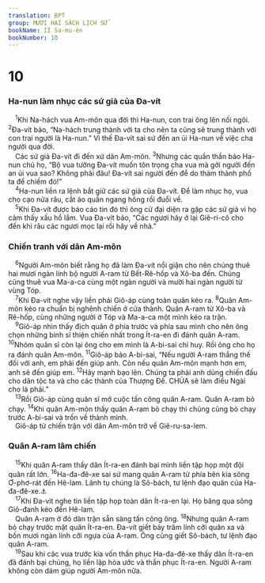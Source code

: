 ```yaml
---
translation: BPT
group: MƯƠI HAI SÁCH LỊCH SỬ
bookName: II Sa-mu-ên 
bookNumber: 10
---
```


<div class="title"><h1>10</h1><h3>Ha-nun làm nhục các sứ giả của Đa-vít</h3></div>
<span class="verse 2sa_10_1"> <sup>1</sup>Khi Na-hách vua Am-môn qua đời thì Ha-nun, con trai ông lên nối ngôi.</span>
<span class="verse 2sa_10_2"><sup>2</sup>Đa-vít bảo, “Na-hách trung thành với ta cho nên ta cũng sẽ trung thành với con trai người là Ha-nun.” Vì thế Đa-vít sai sứ đến an ủi Ha-nun về việc cha người qua đời.<br/> Các sứ giả Đa-vít đi đến xứ dân Am-môn.</span>
<span class="verse 2sa_10_3"><sup>3</sup>Nhưng các quần thần bảo Ha-nun chủ họ, “Bộ vua tưởng Đa-vít muốn tôn trọng cha vua mà gởi người đến an ủi vua sao? Không phải đâu! Đa-vít sai người đến để do thám thành phố ta để chiếm đó!”<br/></span>
<span class="verse 2sa_10_4"> <sup>4</sup>Ha-nun liền ra lệnh bắt giữ các sứ giả của Đa-vít. Để làm nhục họ, vua cho cạo nửa râu, cắt áo quần ngang hông rồi đuổi về.<br/></span>
<span class="verse 2sa_10_5"> <sup>5</sup>Khi Đa-vít được báo cáo tin đó thì ông cử đại diện ra gặp các sứ giả vì họ cảm thấy xấu hổ lắm. Vua Đa-vít bảo, “Các ngươi hãy ở lại Giê-ri-cô cho đến khi râu các ngươi mọc lại rồi hãy về nhà.”<br/></span>
<div class="title"><h3>Chiến tranh với dân Am-môn</h3></div>
<span class="verse 2sa_10_6"> <sup>6</sup>Người Am-môn biết rằng họ đã làm Đa-vít nổi giận cho nên chúng thuê hai mươi ngàn lính bộ người A-ram từ Bết-Rê-hốp và Xô-ba đến. Chúng cũng thuê vua Ma-a-ca cùng một ngàn người và mười hai ngàn người từ vùng Tóp.<br/></span>
<span class="verse 2sa_10_7"> <sup>7</sup>Khi Đa-vít nghe vậy liền phái Giô-áp cùng toàn quân kéo ra.</span>
<span class="verse 2sa_10_8"><sup>8</sup>Quân Am-môn kéo ra chuẩn bị nghênh chiến ở cửa thành. Quân A-ram từ Xô-ba và Rê-hốp, cùng những người ở Tóp và Ma-a-ca một mình kéo ra trận.<br/></span>
<span class="verse 2sa_10_9"> <sup>9</sup>Giô-áp nhìn thấy địch quân ở phía trước và phía sau mình cho nên ông chọn những binh sĩ thiện chiến nhất trong Ít-ra-en đi đánh quân A-ram.</span>
<span class="verse 2sa_10_10"><sup>10</sup>Nhóm quân sĩ còn lại ông cho em mình là A-bi-sai chỉ huy. Rồi ông cho họ ra đánh quân Am-môn.</span>
<span class="verse 2sa_10_11"><sup>11</sup>Giô-áp bảo A-bi-sai, “Nếu người A-ram thắng thế đối với anh, em phải đến giúp anh. Còn nếu quân Am-môn mạnh hơn em, anh sẽ đến giúp em.</span>
<span class="verse 2sa_10_12"><sup>12</sup>Hãy mạnh bạo lên. Chúng ta phải anh dũng chiến đấu cho dân tộc ta và cho các thành của Thượng Đế. CHÚA sẽ làm điều Ngài cho là phải.”<br/></span>
<span class="verse 2sa_10_13"> <sup>13</sup>Rồi Giô-áp cùng quân sĩ mở cuộc tấn công quân A-ram. Quân A-ram bỏ chạy.</span>
<span class="verse 2sa_10_14"><sup>14</sup>Khi quân Am-môn thấy quân A-ram bỏ chạy thì chúng cũng bỏ chạy trước A-bi-sai và trốn về thành mình.<br/> Giô-áp từ chiến trận với dân Am-môn trở về Giê-ru-sa-lem.<br/></span>
<div class="title"><h3>Quân A-ram lâm chiến</h3></div>
<span class="verse 2sa_10_15"> <sup>15</sup>Khi quân A-ram thấy dân Ít-ra-en đánh bại mình liền tập họp một đội quân rất lớn.</span>
<span class="verse 2sa_10_16"><sup>16</sup>Ha-đa-đê-xe sai sứ mang quân A-ram từ phía bên kia sông Ơ-phơ-rát đến Hê-lam. Lãnh tụ chúng là Sô-bách, tư lệnh đạo quân của Ha-đa-đê-xe.<a data-toggle="tooltip" data-placement="bottom" title="Bản cổ Hi-lạp ghi “Ha-đa-rê-xe.” Xem thêm câu 19.">⚓</a><br/></span>
<span class="verse 2sa_10_17"> <sup>17</sup>Khi Đa-vít nghe tin liền tập họp toàn dân Ít-ra-en lại. Họ băng qua sông Giô-đanh kéo đến Hê-lam.<br/> Quân A-ram ở đó dàn trận sẵn sàng tấn công ông.</span>
<span class="verse 2sa_10_18"><sup>18</sup>Nhưng quân A-ram bỏ chạy trước mặt quân Ít-ra-en. Đa-vít giết bảy trăm lính cỡi quân xa và bốn mươi ngàn lính cỡi ngựa của A-ram. Ông cũng giết Sô-bách, tư lệnh đạo quân A-ram.<br/></span>
<span class="verse 2sa_10_19"> <sup>19</sup>Sau khi các vua trước kia vốn thần phục Ha-đa-đê-xe thấy dân Ít-ra-en đã đánh bại chúng, họ liền lập hòa ước và thần phục Ít-ra-en. Người A-ram không còn dám giúp người Am-môn nữa.<br/></span>
